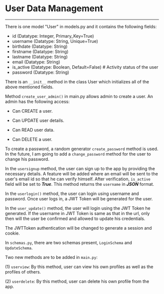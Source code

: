 # User Data Management

---

There is one model "User" in models.py and it contains the following fields:

- id (Datatype: Integer, Primary_Key=True)
- username (Datatype: String, Unique=True)
- birthdate (Datatype: String)
- firstname (Datatype: String)
- lastname (Datatype: String)
- email (Datatype: String)
- is_active (Datatype: Boolean, Default=False) # Activity status of the user
- password (Datatype: String) 

There is an `__init__` method in the class User which initializes all of the above mentioned fields.

Method `create_user_admin()` in main.py allows admin to create a user. An admin has the following access:

+ Can CREATE a user.

+ Can UPDATE user details.

+  Can READ user data.

+ Can DELETE a user.

To create a password, a random generator `create_password` method is used. In the future, I am going to add a `change_password` method for the user to change his password.

In the `usersignup` method, the user can sign up to the app by providing the necessary details. A feature will be added where an email will be sent to the user's email id so that he can verify himself. After verification, `is_active` field will be set to ***True***.
This method returns the `username` in ***JSON*** format.

In the `userlogin()` method, the user can login using username and password. Once user logs in, a JWT Token will be generated for the user.

In the `user_update()` method, the user will login using the JWT Token he generated. If the username in JWT Token is same as that in the url, only then will the user be confirmed and allowed to update his credentials.

The JWTToken authentication will be changed to generate a session and cookie. 

In `schemas.py`, there are two schemas present, `LoginSchema` and `UpdateSchema`.

Two new methods are to be added in `main.py`:

(1) `userview`: By this method, user can view his own profiles as well as the profiles of others.

(2) `userdelete`: By this method, user can delete his own profile from the app.